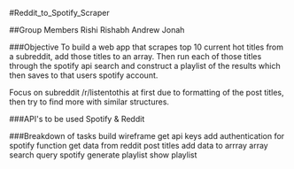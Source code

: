 #Reddit_to_Spotify_Scraper


##Group Members
Rishi
Rishabh
Andrew 
Jonah

###Objective
To build a web app that scrapes top 10 current hot titles from a subreddit, add those titles to an array. Then run each of those titles through the spotify api search and construct a playlist of the results which then saves to that users spotify account.

Focus on subreddit /r/listentothis at first due to formatting of the post titles, then try to find more with similar structures.

###API's to be used
Spotify & Reddit

###Breakdown of tasks
build wireframe
get api keys
add authentication for spotify
function get data from reddit post titles
add data to arrray
array search query spotify
generate playlist
show playlist